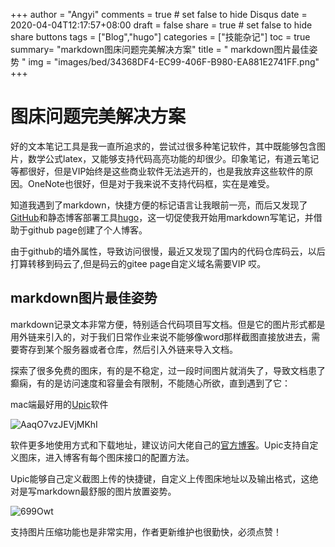+++
author = "Angyi"
comments = true # set false to hide Disqus
date  = 2020-04-04T12:17:57+08:00
draft = false
share = true    # set false to hide share buttons
tags = ["Blog","hugo"]
categories = ["技能杂记"]
toc = true
summary= "markdown图床问题完美解决方案"
title = " markdown图片最佳姿势 "
img = "images/bed/34368DF4-EC99-406F-B980-EA881E2741FF.png"
+++

# 图床问题完美解决方案

好的文本笔记工具是我一直所追求的，尝试过很多种笔记软件，其中既能够包含图片，数学公式latex，又能够支持代码高亮功能的却很少。印象笔记，有道云笔记等都很好，但是VIP始终是这些商业软件无法逃开的，也是我放弃这些软件的原因。OneNote也很好，但是对于我来说不支持代码框，实在是难受。

知道我遇到了markdown，快捷方便的标记语言让我眼前一亮，而后又发现了[GitHub](https://github.com/)和静态博客部署工具[hugo](https://gohugo.io/)，这一切促使我开始用markdown写笔记，并借助于github page创建了个人博客。

由于github的墙外属性，导致访问很慢，最近又发现了国内的代码仓库码云，以后打算转移到码云了,但是码云的gitee page自定义域名需要VIP 哎。

## markdown图片最佳姿势

markdown记录文本非常方便，特别适合代码项目写文档。但是它的图片形式都是用外链来引入的，对于我们日常作业来说不能够像word那样截图直接放进去，需要寄存到某个服务器或者仓库，然后引入外链来导入文档。

探索了很多免费的图床，有的是不稳定，过一段时间图片就消失了，导致文档患了癫痫，有的是访问速度和容量会有限制，不能随心所欲，直到遇到了它：

mac端最好用的[Upic](https://blog.svend.cc/upic/)软件

![AaqO7vzJEVjMKhI](https://i.loli.net/2020/04/05/AaqO7vzJEVjMKhI.png)

软件更多地使用方式和下载地址，建议访问大佬自己的[官方博客](https://blog.svend.cc/upic/)。Upic支持自定义图床，进入博客有每个图床接口的配置方法。

Upic能够自己定义截图上传的快捷键，自定义上传图床地址以及输出格式，这绝对是写markdown最舒服的图片放置姿势。

![699Owt](https://cdn.jsdelivr.net/gh/Flionay/pic_bed@master/Upic/202004/699Owt.png)

支持图片压缩功能也是非常实用，作者更新维护也很勤快，必须点赞！

